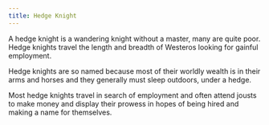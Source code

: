 ```yaml
---
title: Hedge Knight
---
```


A hedge knight is a wandering knight without a master, many are quite poor. Hedge knights travel the length and breadth of Westeros looking for gainful employment.

Hedge knights are so named because most of their worldly wealth is in their arms and horses and they generally must sleep outdoors, under a hedge.

Most hedge knights travel in search of employment and often attend jousts to make money and display their prowess in hopes of being hired and making a name for themselves. 


